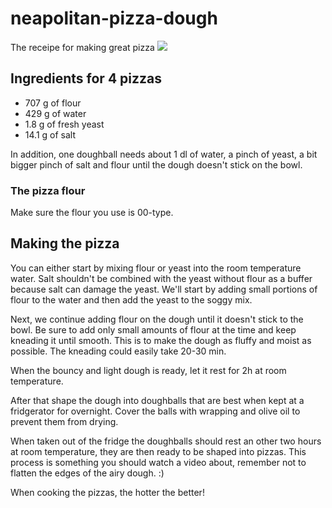 # neapolitan-pizza-dough
The receipe for making great pizza
![](https://encrypted-tbn0.gstatic.com/images?q=tbn:ANd9GcQ6p_QQUjE6zn1R3n75wEJ73wsy4t348HdBpA&usqp=CAU)

## Ingredients for 4 pizzas
- 707 g of flour
- 429 g of water
- 1.8 g of fresh yeast
- 14.1 g of salt

In addition, one doughball needs about 1 dl of water, a pinch of yeast, a bit bigger pinch of salt and flour
until the dough doesn't stick on the bowl.
### The pizza flour
Make sure the flour you use is 00-type.
## Making the pizza
You can either start by mixing flour or yeast into the room temperature water. Salt shouldn't be combined with the
yeast without flour as a buffer because salt can damage the yeast.
We'll start by adding small portions of flour to the water and then add the yeast to the soggy mix.

Next, we continue adding flour on the dough until it doesn't stick to the bowl. Be sure to add only small amounts of flour at the
time and keep kneading it until smooth. This is to make the dough as fluffy and moist as possible.
The kneading could easily take 20-30 min. 

When the bouncy and light dough is ready, let it rest for 2h at room temperature. 

After that shape the dough into doughballs that are best when kept at a fridgerator for overnight. Cover the balls with wrapping and olive oil
to prevent them from drying.

When taken out of the fridge the doughballs should rest an other two hours at room temperature, they are then ready
to be shaped into pizzas. This process is something you should watch a video about, remember not to flatten the edges
of the airy dough. :)

When cooking the pizzas, the hotter the better! 
